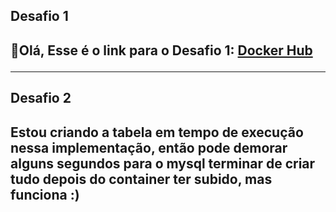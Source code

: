 <h2>Desafio 1<h2/>
👋Olá,
Esse é o link para o Desafio 1:
<a href="https://hub.docker.com/r/evertonrps/fullcycle" target="_blank">
 Docker Hub
</a>

<hr/>

<h2>Desafio 2<h2/>
<p> Estou criando a tabela em tempo de execução nessa implementação, então pode demorar alguns segundos para o mysql terminar de criar tudo depois do container ter subido, mas funciona :)</p>
